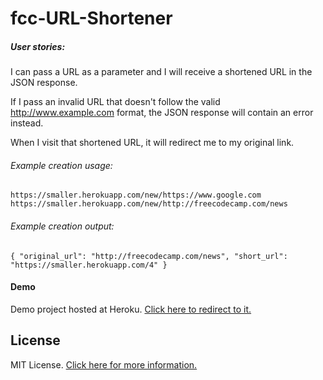 # fcc-URL-Shortener
##### User stories:

I can pass a URL as a parameter and I will receive a shortened URL in the JSON response.

If I pass an invalid URL that doesn't follow the valid http://www.example.com format, the JSON response will contain an error instead.

When I visit that shortened URL, it will redirect me to my original link.

###### Example creation usage:
```
https://smaller.herokuapp.com/new/https://www.google.com 
https://smaller.herokuapp.com/new/http://freecodecamp.com/news
```

###### Example creation output:
```
{ "original_url": "http://freecodecamp.com/news", "short_url": "https://smaller.herokuapp.com/4" }
```

#### Demo
Demo project hosted at Heroku. [Click here to redirect to it.](http://smaller.herokuapp.com)

## License

MIT License. [Click here for more information.](LICENSE.md)

